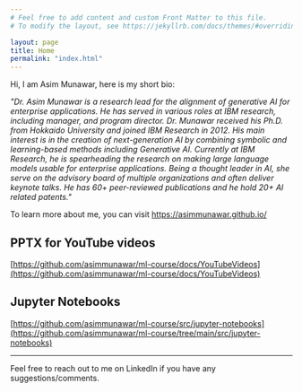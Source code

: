 ```yaml
---
# Feel free to add content and custom Front Matter to this file.
# To modify the layout, see https://jekyllrb.com/docs/themes/#overriding-theme-defaults

layout: page
title: Home
permalink: "index.html"
---
```


Hi, I am Asim Munawar, here is my short bio:

_"Dr. Asim Munawar is a research lead for the alignment of generative AI for enterprise applications. He has served in various roles at IBM research, including manager, and program director. Dr. Munawar received his Ph.D. from Hokkaido University and joined IBM Research in 2012. His main interest is in the creation of next-generation AI by combining symbolic and learning-based methods including Generative AI. Currently at IBM Research, he is spearheading the research on making large language models usable for enterprise applications. Being a thought leader in AI, she serve on the advisory board of multiple organizations and often deliver keynote talks. He has 60+ peer-reviewed publications and he hold 20+ AI related patents."_

To learn more about me, you can visit https://asimmunawar.github.io/

## PPTX for YouTube videos
[https://github.com/asimmunawar/ml-course/docs/YouTubeVideos](https://github.com/asimmunawar/ml-course/docs/YouTubeVideos)


## Jupyter Notebooks

[https://github.com/asimmunawar/ml-course/src/jupyter-notebooks](https://github.com/asimmunawar/ml-course/tree/main/src/jupyter-notebooks)


---

Feel free to reach out to me on LinkedIn if you have any suggestions/comments.